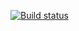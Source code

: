 [![Build status](https://ci.appveyor.com/api/projects/status/o5sqp8ui2tylr6qf/branch/master?svg=true)](https://ci.appveyor.com/project/DimaVakarchuk/hw1-2-setting-ci/branch/master)
